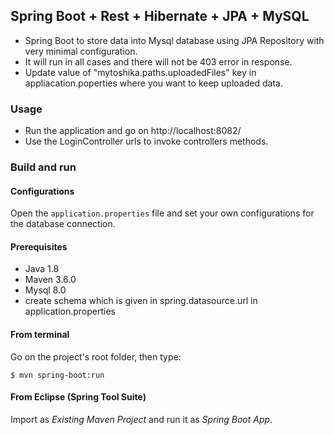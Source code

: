 ## Spring Boot + Rest + Hibernate + JPA + MySQL
- Spring Boot to store data into Mysql database using JPA Repository with very minimal configuration.
- It will run in all cases and there will not be 403 error in response.
- Update value of "mytoshika.paths.uploadedFiles" key in appliacation.poperties where you want to keep uploaded data.

### Usage

- Run the application and go on http://localhost:8082/
- Use the LoginController urls to invoke controllers methods.

### Build and run

#### Configurations

Open the `application.properties` file and set your own configurations for the
database connection.

#### Prerequisites

- Java 1.8
- Maven 3.6.0
- Mysql 8.0
- create schema which is given in spring.datasource.url in application.properties

#### From terminal

Go on the project's root folder, then type:

    $ mvn spring-boot:run

#### From Eclipse (Spring Tool Suite)

Import as *Existing Maven Project* and run it as *Spring Boot App*.
